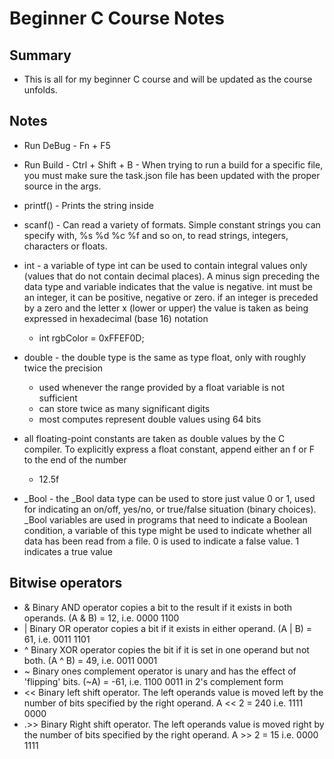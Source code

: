# Beginner C Course Notes

## Summary

* This is all for my beginner C course and will be updated as the course unfolds.

## Notes

* Run DeBug - Fn + F5
* Run Build - Ctrl + Shift + B - When trying to run a build for a specific file, you must make sure the task.json file has been updated with the proper source in the args.  

* printf() - Prints the string inside
* scanf() - Can read a variety of formats. Simple constant strings you can specify with, %s %d %c %f and so on, to read strings, integers, characters or floats. 

* int - a variable of type int can be used to contain integral values only (values that do not contain decimal places). A minus sign preceding the data type and variable indicates that the   value is negative. int must be an integer, it can be positive, negative or zero. if an integer is preceded by a zero and the letter x (lower or upper) the value is taken as being expressed in hexadecimal (base 16) notation
    * int rgbColor = 0xFFEF0D;
* double - the double type is the same as type float, only with roughly twice the precision
    * used whenever the range provided by a float variable is not sufficient
    * can store twice as many significant digits
    * most computes represent double values using 64 bits
* all floating-point constants are taken as double values by the C compiler. To explicitly express a float constant, append either an f or F to the end of the number
    * 12.5f
* _Bool - the _Bool data type can be used to store just value 0 or 1, used for indicating an on/off, yes/no, or true/false situation (binary choices). _Bool variables are used in programs that need to indicate a Boolean condition, a variable of this type might be used to indicate whether all data has been read from a file. 0 is used to indicate a false value. 1 indicates a true value

## Bitwise operators

* & Binary AND operator copies a bit to the result if it exists in both operands. (A & B) = 12, i.e. 0000 1100
* | Binary OR operator copies a bit if it exists in either operand. (A | B) = 61, i.e. 0011 1101
* ^ Binary XOR operator copies the bit if it is set in one operand but not both. (A ^ B) = 49, i.e. 0011 0001
* ~ Binary ones complement operator is unary and has the effect of 'flipping' bits. (~A) = -61, i.e. 1100 0011 in 2's complement form
* << Binary left shift operator. The left operands value is moved left by the number of bits specified by the right operand. A << 2 = 240 i.e. 1111 0000
* .>> Binary Right shift operator. The left operands value is moved right by the number of bits specified by the right operand. A >> 2 = 15 i.e. 0000 1111


